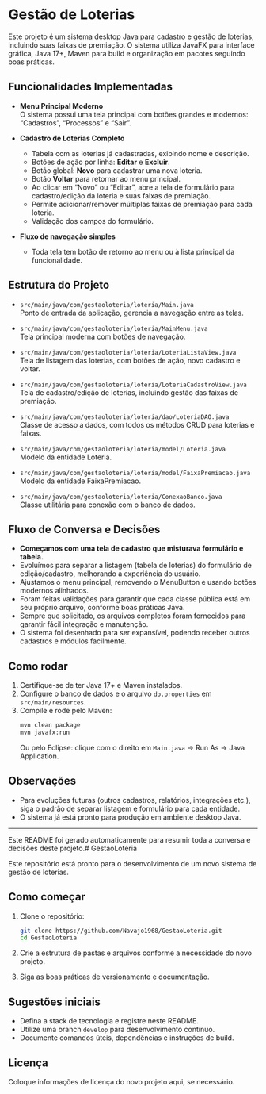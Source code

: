 # Gestão de Loterias

Este projeto é um sistema desktop Java para cadastro e gestão de loterias, incluindo suas faixas de premiação. O sistema utiliza JavaFX para interface gráfica, Java 17+, Maven para build e organização em pacotes seguindo boas práticas.

## Funcionalidades Implementadas

- **Menu Principal Moderno**  
  O sistema possui uma tela principal com botões grandes e modernos: “Cadastros”, “Processos” e “Sair”.

- **Cadastro de Loterias Completo**
  - Tabela com as loterias já cadastradas, exibindo nome e descrição.
  - Botões de ação por linha: **Editar** e **Excluir**.
  - Botão global: **Novo** para cadastrar uma nova loteria.
  - Botão **Voltar** para retornar ao menu principal.
  - Ao clicar em “Novo” ou “Editar”, abre a tela de formulário para cadastro/edição da loteria e suas faixas de premiação.
  - Permite adicionar/remover múltiplas faixas de premiação para cada loteria.
  - Validação dos campos do formulário.

- **Fluxo de navegação simples**
  - Toda tela tem botão de retorno ao menu ou à lista principal da funcionalidade.

## Estrutura do Projeto

- `src/main/java/com/gestaoloteria/loteria/Main.java`  
  Ponto de entrada da aplicação, gerencia a navegação entre as telas.

- `src/main/java/com/gestaoloteria/loteria/MainMenu.java`  
  Tela principal moderna com botões de navegação.

- `src/main/java/com/gestaoloteria/loteria/LoteriaListaView.java`  
  Tela de listagem das loterias, com botões de ação, novo cadastro e voltar.

- `src/main/java/com/gestaoloteria/loteria/LoteriaCadastroView.java`  
  Tela de cadastro/edição de loterias, incluindo gestão das faixas de premiação.

- `src/main/java/com/gestaoloteria/loteria/dao/LoteriaDAO.java`  
  Classe de acesso a dados, com todos os métodos CRUD para loterias e faixas.

- `src/main/java/com/gestaoloteria/loteria/model/Loteria.java`  
  Modelo da entidade Loteria.

- `src/main/java/com/gestaoloteria/loteria/model/FaixaPremiacao.java`  
  Modelo da entidade FaixaPremiacao.

- `src/main/java/com/gestaoloteria/loteria/ConexaoBanco.java`  
  Classe utilitária para conexão com o banco de dados.

## Fluxo de Conversa e Decisões

- **Começamos com uma tela de cadastro que misturava formulário e tabela.**
- Evoluímos para separar a listagem (tabela de loterias) do formulário de edição/cadastro, melhorando a experiência do usuário.
- Ajustamos o menu principal, removendo o MenuButton e usando botões modernos alinhados.
- Foram feitas validações para garantir que cada classe pública está em seu próprio arquivo, conforme boas práticas Java.
- Sempre que solicitado, os arquivos completos foram fornecidos para garantir fácil integração e manutenção.
- O sistema foi desenhado para ser expansível, podendo receber outros cadastros e módulos facilmente.

## Como rodar

1. Certifique-se de ter Java 17+ e Maven instalados.
2. Configure o banco de dados e o arquivo `db.properties` em `src/main/resources`.
3. Compile e rode pelo Maven:
   ```sh
   mvn clean package
   mvn javafx:run
   ```
   Ou pelo Eclipse: clique com o direito em `Main.java` → Run As → Java Application.

## Observações

- Para evoluções futuras (outros cadastros, relatórios, integrações etc.), siga o padrão de separar listagem e formulário para cada entidade.
- O sistema já está pronto para produção em ambiente desktop Java.

---
Este README foi gerado automaticamente para resumir toda a conversa e decisões deste projeto.# GestaoLoteria

Este repositório está pronto para o desenvolvimento de um novo sistema de gestão de loterias.

## Como começar

1. Clone o repositório:
   ```sh
   git clone https://github.com/Navajo1968/GestaoLoteria.git
   cd GestaoLoteria
   ```

2. Crie a estrutura de pastas e arquivos conforme a necessidade do novo projeto.

3. Siga as boas práticas de versionamento e documentação.

## Sugestões iniciais

- Defina a stack de tecnologia e registre neste README.
- Utilize uma branch `develop` para desenvolvimento contínuo.
- Documente comandos úteis, dependências e instruções de build.

## Licença

Coloque informações de licença do novo projeto aqui, se necessário.